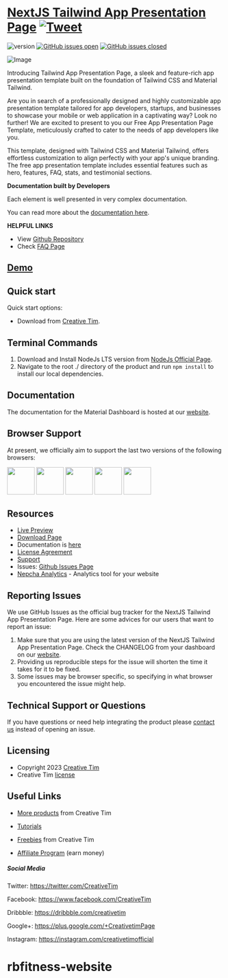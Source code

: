 # [NextJS Tailwind App Presentation Page](http://demos.creative-tim.com/nextjs-tailwind-app-presentation-page?ref=readme-ntapp) [![Tweet](https://img.shields.io/twitter/url/http/shields.io.svg?style=social&logo=twitter)](https://twitter.com/intent/tweet?url=https://www.creative-tim.com/product/nextjs-tailwind-app-presentation-page&text=Check%20Material%20Tailwind%202%20Template%20made%20by%20@CreativeTim%20#webdesign%20#template%20#materialdesign%20#react%20https://www.creative-tim.com/product/nextjs-tailwind-app-presentation-page)

![version](https://img.shields.io/badge/version-1.0.0-blue.svg) [![GitHub issues open](https://img.shields.io/github/issues/creativetimofficial/nextjs-tailwind-app-presentation-page.svg)](https://github.com/creativetimofficial/nextjs-tailwind-app-presentation-page/issues?q=is%3Aopen+is%3Aissue) [![GitHub issues closed](https://img.shields.io/github/issues-closed-raw/creativetimofficial/nextjs-tailwind-app-presentation-page.svg)](https://github.com/creativetimofficial/nextjs-tailwind-app-presentation-page/issues?q=is%3Aissue+is%3Aclosed)

![Image](https://s3.amazonaws.com/creativetim_bucket/products/741/original/material-tailwind-react-application-template-thumbnail.jpg?1697629129)

Introducing Tailwind App Presentation Page, a sleek and feature-rich app presentation template built on the foundation of Tailwind CSS and Material Tailwind.

Are you in search of a professionally designed and highly customizable app presentation template tailored for app developers, startups, and businesses to showcase your mobile or web application in a captivating way? Look no further! We are excited to present to you our Free App Presentation Page Template, meticulously crafted to cater to the needs of app developers like you.

This template, designed with Tailwind CSS and Material Tailwind, offers effortless customization to align perfectly with your app's unique branding. The free app presentation template includes essential features such as hero, features, FAQ, stats, and testimonial sections.

**Documentation built by Developers**

Each element is well presented in very complex documentation.

You can read more about the [documentation here](https://www.material-tailwind.com/docs/react/installation).

**HELPFUL LINKS**

- View [Github Repository](https://github.com/creativetimofficial/nextjs-tailwind-app-presentation-page)
- Check [FAQ Page](https://www.creative-tim.com/faq)

## [Demo](https://creative-tim.com/product/nextjs-tailwind-app-presentation-page)

## Quick start

Quick start options:

- Download from [Creative Tim](https://www.creative-tim.com/product/nextjs-tailwind-app-presentation-page?ref=readme-ntapp).

## Terminal Commands

1. Download and Install NodeJs LTS version from [NodeJs Official Page](https://nodejs.org/en/download/).
2. Navigate to the root ./ directory of the product and run `npm install` to install our local dependencies.

## Documentation

The documentation for the Material Dashboard is hosted at our [website](https://www.material-tailwind.com/docs/react/installation?ref=readme-ntapp).

## Browser Support

At present, we officially aim to support the last two versions of the following browsers:

<img src="https://s3.amazonaws.com/creativetim_bucket/github/browser/chrome.png" width="64" height="64"> <img src="https://s3.amazonaws.com/creativetim_bucket/github/browser/firefox.png" width="64" height="64"> <img src="https://s3.amazonaws.com/creativetim_bucket/github/browser/edge.png" width="64" height="64"> <img src="https://s3.amazonaws.com/creativetim_bucket/github/browser/safari.png" width="64" height="64"> <img src="https://s3.amazonaws.com/creativetim_bucket/github/browser/opera.png" width="64" height="64">

## Resources

- [Live Preview](https://demos.creative-tim.com/nextjs-tailwind-app-presentation-page?ref=readme-ntapp)
- [Download Page](https://www.creative-tim.com/product/nextjs-tailwind-app-presentation-page?ref=readme-ntapp)
- Documentation is [here](https://www.material-tailwind.com/docs/react/installation?ref=readme-ntapp)
- [License Agreement](https://www.creative-tim.com/license?ref=readme-ntapp)
- [Support](https://www.creative-tim.com/contact-us?ref=readme-ntapp)
- Issues: [Github Issues Page](https://github.com/creativetimofficial/nextjs-tailwind-app-presentation-page/issues)
- [Nepcha Analytics](https://nepcha.com?ref=readme) - Analytics tool for your website

## Reporting Issues

We use GitHub Issues as the official bug tracker for the NextJS Tailwind App Presentation Page. Here are some advices for our users that want to report an issue:

1. Make sure that you are using the latest version of the NextJS Tailwind App Presentation Page. Check the CHANGELOG from your dashboard on our [website](https://www.creative-tim.com/product/nextjs-tailwind-app-presentation-page?ref=readme-ntapp).
2. Providing us reproducible steps for the issue will shorten the time it takes for it to be fixed.
3. Some issues may be browser specific, so specifying in what browser you encountered the issue might help.

## Technical Support or Questions

If you have questions or need help integrating the product please [contact us](https://www.creative-tim.com/contact-us?ref=readme-ntapp) instead of opening an issue.

## Licensing

- Copyright 2023 [Creative Tim](https://www.creative-tim.com?ref=readme-ntapp)
- Creative Tim [license](https://www.creative-tim.com/license?ref=readme-ntapp)

## Useful Links

- [More products](https://www.creative-tim.com/templates?ref=readme-ntapp) from Creative Tim

- [Tutorials](https://www.youtube.com/channel/UCVyTG4sCw-rOvB9oHkzZD1w)

- [Freebies](https://www.creative-tim.com/bootstrap-themes/free?ref=readme-ntapp) from Creative Tim

- [Affiliate Program](https://www.creative-tim.com/affiliates/new?ref=readme-ntapp) (earn money)

##### Social Media

Twitter: <https://twitter.com/CreativeTim>

Facebook: <https://www.facebook.com/CreativeTim>

Dribbble: <https://dribbble.com/creativetim>

Google+: <https://plus.google.com/+CreativetimPage>

Instagram: <https://instagram.com/creativetimofficial>

# rbfitness-website
